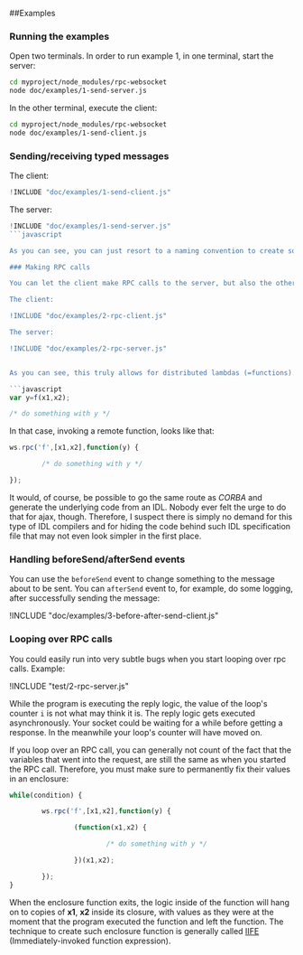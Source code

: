 ##Examples

### Running the examples

Open two terminals. In order to run example 1, in one terminal, start the server:

```bash
cd myproject/node_modules/rpc-websocket
node doc/examples/1-send-server.js
```
In the other terminal, execute the client:

```bash
cd myproject/node_modules/rpc-websocket
node doc/examples/1-send-client.js
```

### Sending/receiving typed messages

The client:

```javascript
!INCLUDE "doc/examples/1-send-client.js"
```

The server:

```javascript
!INCLUDE "doc/examples/1-send-server.js"
```javascript

As you can see, you can just resort to a naming convention to create something like a _test_ channel or namespace.

### Making RPC calls

You can let the client make RPC calls to the server, but also the other way around. The other way around is not possible with ajax. This endlessly complicates the construction of particular types of applications such as real-time chat boxes. Websockets are a solution for that.

The client:

!INCLUDE "doc/examples/2-rpc-client.js"

The server:

!INCLUDE "doc/examples/2-rpc-server.js"


As you can see, this truly allows for distributed lambdas (=functions). If invoking a local function, looks like this:

```javascript
var y=f(x1,x2);

/* do something with y */

```

In that case, invoking a remote function, looks like that:

```javascript
ws.rpc('f',[x1,x2],function(y) {

        /* do something with y */

});

```
It would, of course, be possible to go the same route as _CORBA_ and generate the underlying code from an IDL. Nobody ever felt the urge to do that for ajax, though. Therefore, I suspect there is simply no demand for this type of IDL compilers and for hiding the code behind such IDL specification file that may not even look simpler in the first place.

### Handling beforeSend/afterSend events

You can use the `beforeSend` event to change something to the message about to be sent. You can `afterSend` event to, for example, do some logging, after successfully sending the message:


!INCLUDE "doc/examples/3-before-after-send-client.js"

### Looping over RPC calls

You could easily run into very subtle bugs when you start looping over rpc calls. Example:

!INCLUDE "test/2-rpc-server.js"

While the program is executing the reply logic, the value of the loop's counter `i` is not what may think it is. The reply logic gets executed asynchronously. Your socket could be waiting for a while before getting a response. In the meanwhile your loop's counter will have moved on.

If you loop over an RPC call, you can generally not count of the fact that the variables that went into the request, are still the same as when you started the RPC call. Therefore, you must make sure to permanently fix their values in an enclosure:

```javascript
while(condition) {

        ws.rpc('f',[x1,x2],function(y) {

                (function(x1,x2) {

                        /* do something with y */

                })(x1,x2);

        });
}
```
When the enclosure function exits, the logic inside of the function will hang on to copies of __x1__, __x2__ inside its closure, with values as they were at the moment that the program executed the function and left the function. The technique to create such enclosure function is generally called [IIFE](http://en.wikipedia.org/wiki/Immediately-invoked_function_expression) (Immediately-invoked function expression).

